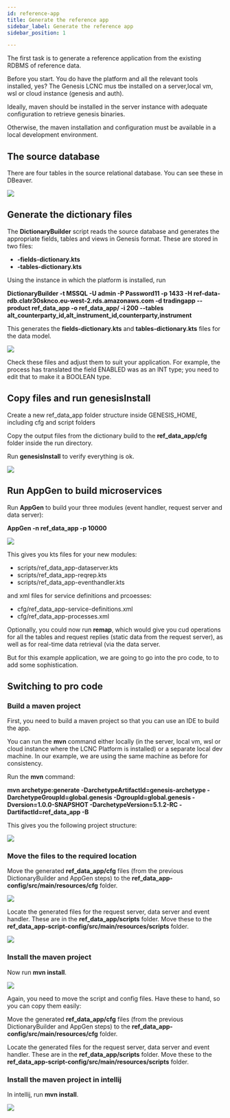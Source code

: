 ```yaml
---
id: reference-app
title: Generate the reference app
sidebar_label: Generate the reference app
sidebar_position: 1

---
```

The first task is to generate a reference application from the existing RDBMS of reference data.

Before you start. You do have the platform and all the relevant tools installed, yes? The Genesis LCNC mus tbe installed on a server,local vm, wsl or cloud instance (genesis and auth).

Ideally, maven should be installed in the server instance with adequate configuration to retrieve genesis binaries.

Otherwise, the maven installation and configuration must be available in a local development environment.

## The source database

There are four tables in the source relational database. You can see these  in DBeaver.

![](/img/dbeaver-screenshot.png)

## Generate the dictionary files

The **DictionaryBuilder** script reads the source database and generates the appropriate fields, tables and views in Genesis format. These are stored in two files:

* **-fields-dictionary.kts**
* **-tables-dictionary.kts**

Using the instance in which the platform is installed, run

**DictionaryBuilder -t MSSQL -U admin -P Password11 -p 1433 -H ref-data-rdb.clatr30sknco.eu-west-2.rds.amazonaws.com -d tradingapp --product ref_data_app -o ref_data_app/ -i 200 --tables alt_counterparty_id,alt_instrument_id,counterparty,instrument**

This generates the **fields-dictionary.kts** and **tables-dictionary.kts** files for the data model.

![](/img/dictionary-builder-screenshot.png)

Check these files and adjust them to suit your application. For example, the process has translated the field ENABLED was as an INT type; you need to edit that to make it a BOOLEAN type.

## Copy files and run genesisInstall

Create a new ref_data_app folder structure inside GENESIS_HOME, including cfg and script folders

Copy the output files from the dictionary build to the **ref_data_app/cfg** folder inside the run directory.

Run **genesisInstall** to verify everything is ok.

![](/img/genesisinstall.png)

## Run AppGen to build microservices

Run **AppGen** to build your three modules (event handler, request server and data server):

**AppGen -n ref_data_app -p 10000**

![](/img/appgen.png)

This gives you kts files for your new modules:

* scripts/ref_data_app-dataserver.kts
* scripts/ref_data_app-reqrep.kts
* scripts/ref_data_app-eventhandler.kts

and xml files for service definitions and prcoesses:

* cfg/ref_data_app-service-definitions.xml
* cfg/ref_data_app-processes.xml

Optionally, you could now run **remap**, which would give you cud operations for all the tables and request replies (static data from the request server), as well as for real-time data retrieval (via the data server.

But for this example application, we are going to go into the pro code, to to add some sophistication. 

## Switching to pro code

### Build a maven project

First, you need to build a maven project so that you can use an IDE to build the app. 

You can run the **mvn** command either locally (in the server, local vm, wsl or cloud instance where the LCNC Platform is installed) or a separate local dev machine. In our example, we are using the same machine as before for consistency.

Run the **mvn** command:

**mvn archetype:generate -DarchetypeArtifactId=genesis-archetype -DarchetypeGroupId=global.genesis -DgroupId=global.genesis -Dversion=1.0.0-SNAPSHOT -DarchetypeVersion=5.1.2-RC -DartifactId=ref_data_app -B**

This gives you the following project structure:

![](/img/maven-archetype-result.png)

### Move the files to the required location

Move the generated **ref_data_app/cfg** files (from the previous DictionaryBuilder and AppGen steps) to the **ref_data_app-config/src/main/resources/cfg** folder.

![](/img/copy-generated-script-files-inside-ref_data_app-script-config.png)

Locate the generated files for the request server, data server and event handler. These are in the  **ref_data_app/scripts** folder. Move these to the **ref_data_app-script-config/src/main/resources/scripts** folder.

![](/img/copy-generated-script-files-inside-ref_data_app-script-config.png)

### Install the maven project

Now run **mvn install**.

![](/img/build-maven-project-using-mvn-install.png)

Again, you need to move the script and config files. Have these to hand, so you can copy them easily:

Move the generated **ref_data_app/cfg** files (from the previous DictionaryBuilder and AppGen steps) to the **ref_data_app-config/src/main/resources/cfg** folder.

Locate the generated files for the request server, data server and event handler. These are in the  **ref_data_app/scripts** folder. Move these to the **ref_data_app-script-config/src/main/resources/scripts** folder.

### Install the maven project in intellij

In intellij, run **mvn install**.

![](/img/run-maven-install-in-intellij.png)